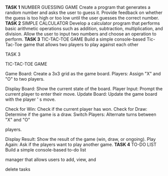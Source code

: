 **TASK 1**
NUMBER GUESSING GAME
Create a program that generates a random number and asks the
user to guess it. Provide feedback on whether the guess is too
high or too low until the user guesses the correct number.
**TASK 2**
SIMPLE CALCULATOR
Develop a calculator program that performs basic arithmetic
operations such as addition, subtraction, multiplication, and
division. Allow the user to input two numbers and choose an
operation to perform.
**TASK 3**
TIC-TAC-TOE GAME
Build a simple console-based Tic-Tac-Toe game that
allows two players to play against each other

TASK 3

TIC-TAC-TOE GAME

Game Board: Create a 3x3 grid as the game board.
Players: Assign
"X"
and "O" to two players.

Display Board: Show the current state of the board.
Player Input: Prompt the current player to enter their move.
Update Board: Update the game board with the player
'
s move.

Check for Win: Check if the current player has won.
Check for Draw: Determine if the game is a draw.
Switch Players: Alternate turns between
"X"
and "O"

players.

Display Result: Show the result of the game (win, draw, or ongoing).
Play Again: Ask if the players want to play another game.
**TASK 4**
TO-DO LIST
Build a simple console-based to-do list

manager that allows users to add, view, and

delete tasks

